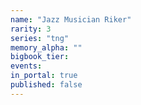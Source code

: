 ```yaml
---
name: "Jazz Musician Riker"
rarity: 3
series: "tng"
memory_alpha: ""
bigbook_tier:
events:
in_portal: true
published: false
---
```


